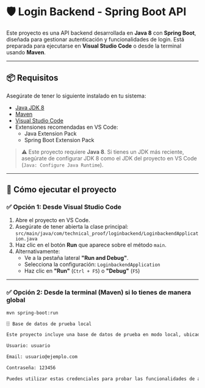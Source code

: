 # 🛡️ Login Backend - Spring Boot API

Este proyecto es una API backend desarrollada en **Java 8** con **Spring Boot**, diseñada para gestionar autenticación y funcionalidades de login. Está preparada para ejecutarse en **Visual Studio Code** o desde la terminal usando **Maven**.

---

## 📦 Requisitos

Asegúrate de tener lo siguiente instalado en tu sistema:

- [Java JDK 8](https://adoptium.net/)
- [Maven](https://maven.apache.org/)
- [Visual Studio Code](https://code.visualstudio.com/)
- Extensiones recomendadas en VS Code:
  - Java Extension Pack
  - Spring Boot Extension Pack

> ⚠️ Este proyecto requiere **Java 8**. Si tienes un JDK más reciente, asegúrate de configurar JDK 8 como el JDK del proyecto en VS Code (`Java: Configure Java Runtime`).

---

## 🚀 Cómo ejecutar el proyecto

### ✅ Opción 1: Desde Visual Studio Code

1. Abre el proyecto en VS Code.
2. Asegúrate de tener abierta la clase principal:  
   `src/main/java/com/technical_proof/loginbackend/LoginbackendApplication.java`
3. Haz clic en el botón **Run** que aparece sobre el método `main`.
4. Alternativamente:
   - Ve a la pestaña lateral **"Run and Debug"**.
   - Selecciona la configuración: `LoginbackendApplication`
   - Haz clic en **"Run"** (`Ctrl + F5`) o **"Debug"** (`F5`)

---

### ✅ Opción 2: Desde la terminal (Maven) si lo tienes de manera global

```bash
mvn spring-boot:run

🗄️ Base de datos de prueba local

Este proyecto incluye una base de datos de prueba en modo local, ubicada en la carpeta src/main/resources. Esta base de datos contiene un usuario preconfigurado para pruebas:

Usuario: usuario

Email: usuario@ejemplo.com

Contraseña: 123456

Puedes utilizar estas credenciales para probar las funcionalidades de autenticación y login.

